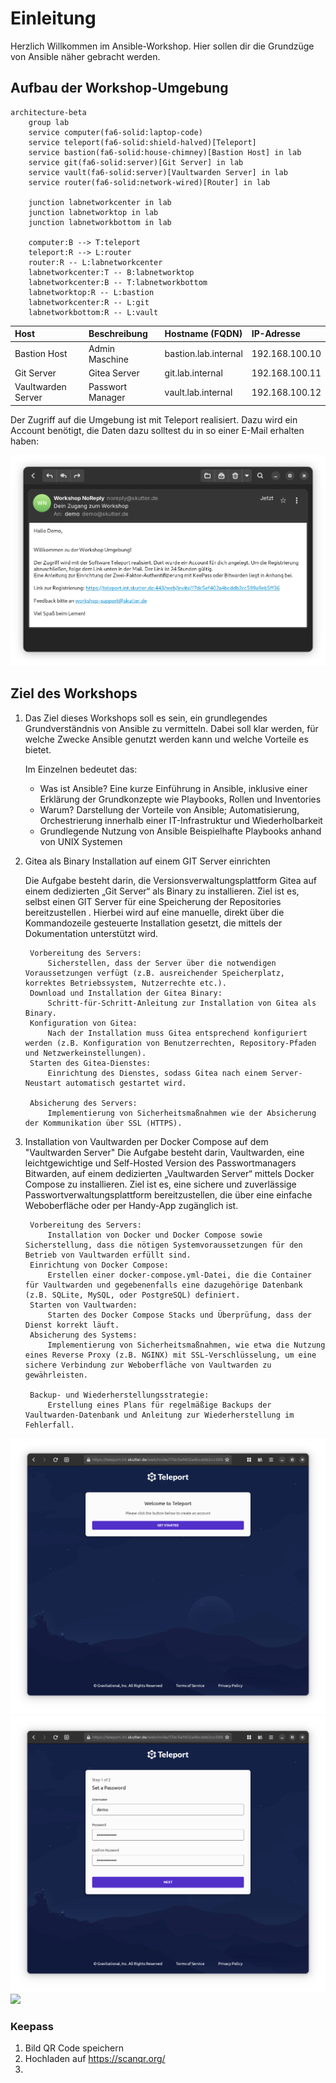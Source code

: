 # Einleitung

Herzlich Willkommen im Ansible-Workshop. Hier sollen dir die Grundzüge von Ansible näher gebracht werden.

## Aufbau der Workshop-Umgebung

```mermaid
architecture-beta
    group lab
    service computer(fa6-solid:laptop-code)
    service teleport(fa6-solid:shield-halved)[Teleport]
    service bastion(fa6-solid:house-chimney)[Bastion Host] in lab
    service git(fa6-solid:server)[Git Server] in lab
    service vault(fa6-solid:server)[Vaultwarden Server] in lab
    service router(fa6-solid:network-wired)[Router] in lab

    junction labnetworkcenter in lab
    junction labnetworktop in lab
    junction labnetworkbottom in lab

    computer:B --> T:teleport 
    teleport:R --> L:router
    router:R -- L:labnetworkcenter
    labnetworkcenter:T -- B:labnetworktop
    labnetworkcenter:B -- T:labnetworkbottom
    labnetworktop:R -- L:bastion
    labnetworkcenter:R -- L:git
    labnetworkbottom:R -- L:vault
```

| Host               | Beschreibung     | Hostname (FQDN)      | IP-Adresse     |
| :----------------- | :--------------- | :------------------- | :------------- |
| Bastion Host       | Admin Maschine   | bastion.lab.internal | 192.168.100.10 |
| Git Server         | Gitea Server     | git.lab.internal     | 192.168.100.11 |
| Vaultwarden Server | Passwort Manager | vault.lab.internal   | 192.168.100.12 |

Der Zugriff auf die Umgebung ist mit Teleport realisiert. Dazu wird ein Account benötigt, die Daten dazu solltest du in so einer E-Mail erhalten haben:

![Welcome E-Mail Screenshot](images/welcome-email.png)

## Ziel des Workshops



1. Das Ziel dieses Workshops soll es sein, ein grundlegendes Grundverständnis von Ansible zu vermitteln. Dabei soll klar werden, für welche Zwecke Ansible genutzt werden kann und welche Vorteile es bietet.

    Im Einzelnen bedeutet das:

    - Was ist Ansible?
        Eine kurze Einführung in Ansible, inklusive einer Erklärung der Grundkonzepte wie Playbooks, Rollen und Inventories
    - Warum?
        Darstellung der Vorteile von Ansible; Automatisierung, Orchestrierung innerhalb einer IT-Infrastruktur und Wiederholbarkeit
    - Grundlegende Nutzung von Ansible
        Beispielhafte Playbooks anhand von UNIX Systemen

2. Gitea als Binary Installation auf einem GIT Server einrichten

    Die Aufgabe besteht darin, die Versionsverwaltungsplattform Gitea auf einem dedizierten „Git Server“ als Binary zu installieren. Ziel ist es, selbst einen GIT Server für eine Speicherung der Repositories bereitzustellen . Hierbei wird auf eine manuelle, direkt über die Kommandozeile gesteuerte Installation gesetzt, die mittels der Dokumentation unterstützt wird.



        Vorbereitung des Servers: 
            Sicherstellen, dass der Server über die notwendigen Voraussetzungen verfügt (z.B. ausreichender Speicherplatz, korrektes Betriebssystem, Nutzerrechte etc.).
        Download und Installation der Gitea Binary: 
            Schritt-für-Schritt-Anleitung zur Installation von Gitea als Binary.
        Konfiguration von Gitea: 
            Nach der Installation muss Gitea entsprechend konfiguriert werden (z.B. Konfiguration von Benutzerrechten, Repository-Pfaden und Netzwerkeinstellungen).
        Starten des Gitea-Dienstes: 
            Einrichtung des Dienstes, sodass Gitea nach einem Server-Neustart automatisch gestartet wird.
        
        Absicherung des Servers: 
            Implementierung von Sicherheitsmaßnahmen wie der Absicherung der Kommunikation über SSL (HTTPS).

3. Installation von Vaultwarden per Docker Compose auf dem "Vaultwarden Server"
    Die Aufgabe besteht darin, Vaultwarden, eine leichtgewichtige und Self-Hosted Version des Passwortmanagers Bitwarden, auf einem dedizierten „Vaultwarden Server“ mittels Docker Compose zu installieren. Ziel ist es, eine sichere und zuverlässige Passwortverwaltungsplattform bereitzustellen, die über eine einfache Weboberfläche oder per Handy-App zugänglich ist.

        Vorbereitung des Servers: 
            Installation von Docker und Docker Compose sowie Sicherstellung, dass die nötigen Systemvoraussetzungen für den Betrieb von Vaultwarden erfüllt sind.
        Einrichtung von Docker Compose: 
            Erstellen einer docker-compose.yml-Datei, die die Container für Vaultwarden und gegebenenfalls eine dazugehörige Datenbank (z.B. SQLite, MySQL, oder PostgreSQL) definiert.
        Starten von Vaultwarden: 
            Starten des Docker Compose Stacks und Überprüfung, dass der Dienst korrekt läuft.
        Absicherung des Systems: 
            Implementierung von Sicherheitsmaßnahmen, wie etwa die Nutzung eines Reverse Proxy (z.B. NGINX) mit SSL-Verschlüsselung, um eine sichere Verbindung zur Weboberfläche von Vaultwarden zu gewährleisten.
        
        Backup- und Wiederherstellungsstrategie: 
            Erstellung eines Plans für regelmäßige Backups der Vaultwarden-Datenbank und Anleitung zur Wiederherstellung im Fehlerfall.

![](images/teleport-welcome.png)
![](images/teleport-password.png)
![](images/Keepass%201.png)


### Keepass

1. Bild QR Code speichern
2. Hochladen auf https://scanqr.org/
3. 